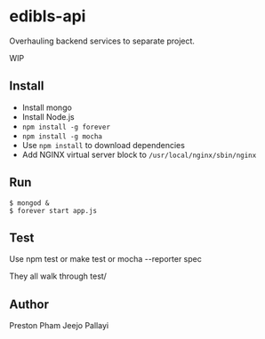edibls-api
==========

Overhauling backend services to separate project.

WIP

Install
-------

* Install mongo
* Install Node.js
* `npm install -g forever`
* `npm install -g mocha`
* Use `npm install` to download dependencies
* Add NGINX virtual server block to `/usr/local/nginx/sbin/nginx`


Run
---

    $ mongod &
    $ forever start app.js

Test
----

Use
    npm test
or
    make test
or
    mocha --reporter spec

They all walk through test/

Author
------
Preston Pham
Jeejo Pallayi
